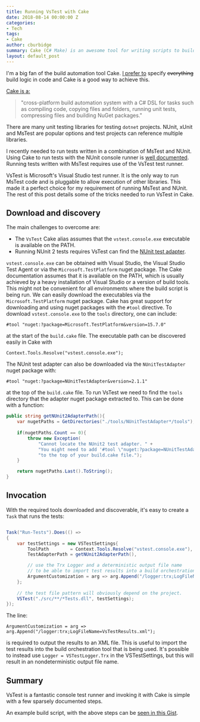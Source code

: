 ```yaml
---
title: Running VsTest with Cake
date: 2018-08-14 00:00:00 Z
categories:
- Tech
tags:
- Cake
author: cburbidge
summary: Cake (C# Make) is an awesome tool for writing scripts to build and test projects. This post details how the VsTest runner can be invoked using Cake.
layout: default_post
---
```


I'm a big fan of the build automation tool Cake. [I prefer to](https://chester.codes/let-them-use-cake) specify <strike>everything</strike> build logic in code and Cake is a good way to achieve this.


[Cake is a:](https://cakebuild.net)

> "cross-platform build automation system with a C# DSL for tasks such as compiling code, copying files and folders, running unit tests, compressing files and building NuGet packages."


There are many unit testing libraries for testing `dotnet` projects. NUnit, xUnit and MsTest are popular options and test projects can reference multiple libraries. 

I recently needed to run tests written in a combination of MsTest and NUnit.
Using Cake to run tests with the NUnit console runner is [well documented](https://cakebuild.net/api/Cake.Common.Tools.NUnit/NUnitAliases/02C315C6). Running tests written with MsTest requires use of the VsTest test runner. 


VsTest is Microsoft's Visual Studio test runner. It is the only way to run MsTest code and is pluggable to allow execution of other libraries.
This made it a perfect choice for my requirement of running MsTest and NUnit. The rest of this post details some of the tricks needed to run VsTest in Cake.

## Download and discovery

The main challenges to overcome are:

- The `VsTest` Cake alias assumes that the `vstest.console.exe` executable is available on the PATH. 
- Running NUnit 2 tests requires VsTest can find the [NUnit test adapter](https://github.com/nunit/docs/wiki/Visual-Studio-Test-Adapter).

`vstest.console.exe` can be obtained with Visual Studio, the Visual Studio Test Agent or via the `Microsoft.TestPlatform` nuget package. The Cake documentation assumes that it is available on the PATH, which is usually achieved by a heavy installation of Visual Studio or a version of build tools. This might not be convenient for all environments where the build script is being run. We can easily download the executables via the `Microsoft.TestPlatform` nuget package.
Cake has great support for downloading and using nuget packages with the `#tool` directive. To download `vstest.console.exe` to the `tools` directory, one can include:

    #tool "nuget:?package=Microsoft.TestPlatform&version=15.7.0"

at the start of the `build.cake` file. The executable path can be discovered easily in Cake with 

    Context.Tools.Resolve("vstest.console.exe");


The NUnit test adapter can also be downloaded via the `NUnitTestAdapter` nuget package with: 

    #tool "nuget:?package=NUnitTestAdapter&version=2.1.1"

at the top of the `build.cake` file. To run VsTest we need to find the `tools` directory that the adapter nuget package extracted to. This can be done with a function:


~~~ csharp
public string getNUnit2AdapterPath(){
    var nugetPaths = GetDirectories("./tools/NUnitTestAdapter*/tools");
    
    if(nugetPaths.Count == 0){
        throw new Exception(
            "Cannot locate the NUnit2 test adapter. " +
            "You might need to add '#tool \"nuget:?package=NUnitTestAdapter&version=2.1.1\"' " + 
            "to the top of your build.cake file.");
    }

    return nugetPaths.Last().ToString();
}
~~~

## Invocation

With the required tools downloaded and discoverable, it's easy to create a `Task` that runs the tests:

~~~ csharp

Task("Run-Tests").Does(() =>
{
    var testSettings = new VSTestSettings{
        ToolPath        = Context.Tools.Resolve("vstest.console.exe"),
        TestAdapterPath = getNUnit2AdapterPath(),

        // use the Trx Logger and a deterministic output file name
        // to be able to import test results into a build orchestration tool (VSTS, Teamcity etc.).
        ArgumentCustomization = arg => arg.Append("/logger:trx;LogFileName=VsTestResults.xml"); 
    };
    
    // the test file pattern will obviously depend on the project.
    VSTest("./src/**/*Tests.dll", testSettings);    
});

~~~

The line:

    ArgumentCustomization = arg => arg.Append("/logger:trx;LogFileName=VsTestResults.xml");

is required to output the results to an XML file. 
This is useful to import the test results into the build orchestration tool that is being used. It's possible to instead use `Logger = VSTestLogger.Trx` in the VSTestSettings, but this will result in an nondeterministic output file name.

## Summary

VsTest is a fantastic console test runner and invoking it with Cake is simple with a few sparsely documented steps.

An example build script, with the above steps can be [seen in this Gist](https://gist.github.com/chestercodes/a553a587c26f8c748922ca7028c694f4).